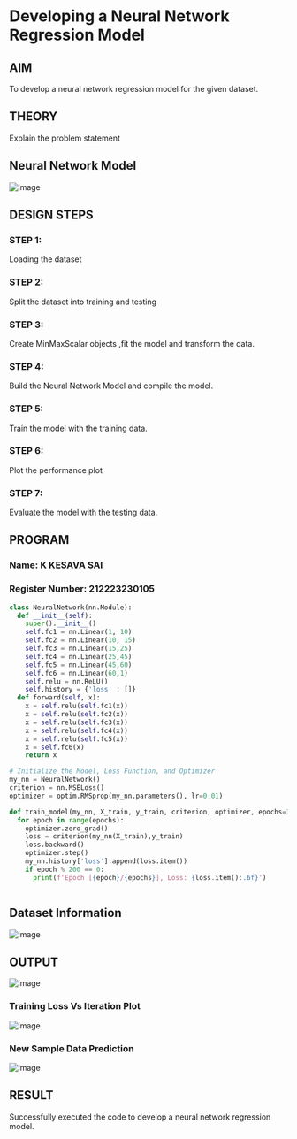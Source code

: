 # Developing a Neural Network Regression Model

## AIM

To develop a neural network regression model for the given dataset.

## THEORY

Explain the problem statement

## Neural Network Model
![image](https://github.com/user-attachments/assets/141e1184-ff7f-464f-a09c-e5123d000d30)



## DESIGN STEPS

### STEP 1:

Loading the dataset

### STEP 2:

Split the dataset into training and testing

### STEP 3:

Create MinMaxScalar objects ,fit the model and transform the data.

### STEP 4:

Build the Neural Network Model and compile the model.

### STEP 5:

Train the model with the training data.

### STEP 6:

Plot the performance plot

### STEP 7:

Evaluate the model with the testing data.

## PROGRAM
### Name: K KESAVA SAI
### Register Number: 212223230105
```python
class NeuralNetwork(nn.Module):
  def __init__(self):
    super().__init__()
    self.fc1 = nn.Linear(1, 10)
    self.fc2 = nn.Linear(10, 15)
    self.fc3 = nn.Linear(15,25)
    self.fc4 = nn.Linear(25,45)
    self.fc5 = nn.Linear(45,60)
    self.fc6 = nn.Linear(60,1)
    self.relu = nn.ReLU()
    self.history = {'loss' : []}
  def forward(self, x):
    x = self.relu(self.fc1(x))
    x = self.relu(self.fc2(x))
    x = self.relu(self.fc3(x))
    x = self.relu(self.fc4(x))
    x = self.relu(self.fc5(x))
    x = self.fc6(x)
    return x

# Initialize the Model, Loss Function, and Optimizer
my_nn = NeuralNetwork()
criterion = nn.MSELoss()
optimizer = optim.RMSprop(my_nn.parameters(), lr=0.01)

def train_model(my_nn, X_train, y_train, criterion, optimizer, epochs=3000):
  for epoch in range(epochs):
    optimizer.zero_grad()
    loss = criterion(my_nn(X_train),y_train)
    loss.backward()
    optimizer.step()
    my_nn.history['loss'].append(loss.item())
    if epoch % 200 == 0:
      print(f'Epoch [{epoch}/{epochs}], Loss: {loss.item():.6f}')



```
## Dataset Information

![image](https://github.com/user-attachments/assets/523628fe-846f-41aa-93dd-9c92dac9a996)



## OUTPUT
![image](https://github.com/user-attachments/assets/866bfd6f-31d8-4333-a58b-dea610e4f1bc)


### Training Loss Vs Iteration Plot

![image](https://github.com/user-attachments/assets/2c75eb03-9800-4a7f-946d-9bc38192ebba)




### New Sample Data Prediction

![image](https://github.com/user-attachments/assets/20975970-9d0b-429a-97d1-e64441f1e3e7)



## RESULT

Successfully executed the code to develop a neural network regression model.
